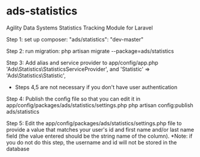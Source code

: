 ads-statistics
==============

Agility Data Systems Statistics Tracking Module for Laravel

Step 1:
set up composer:
"ads/statistics": "dev-master"

Step 2:
run migration: 
php artisan migrate --package=ads/statistics

Step 3:
Add alias and service provider to app/config/app.php
'Ads\Statistics\StatisticsServiceProvider',
and
'Statistic'       => 'Ads\Statistics\Statistic',

* Steps 4,5 are not necessary if you don't have user authentication

Step 4:
Publish the config file so that you can edit it in app/config/packages/ads/statistics/settings.php
php artisan config:publish ads/statistics

Step 5:
Edit the app/config/packages/ads/statistics/settings.php file to provide a value that matches your user's id and first name and/or last name field (the value entered should be the string name of the column).
*Note: if you do not do this step, the username and id will not be stored in the database
